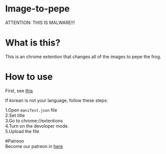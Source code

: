 # Image-to-pepe
ATTENTION: THIS IS MALWARE!!!
# What is this?
This is an chrome extention that changes all of the images to pepe the frog.

# How to use
First, see [this](https://www.youtube.com/watch?v=pIQmxUk_FdI)

If korean is not your language, follow these steps:

1.Open `manifest.json` file   
2.Set title   
3.Go to chrome://extentions   
4.Turn on the devoloper mode.   
5.Upload the file   

#Patreon   
Become our patreon in [here](https://www.patreon.com/chatgptchatservice)
